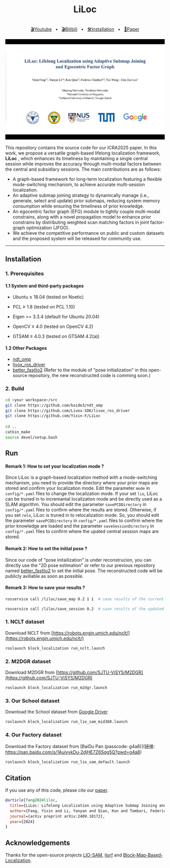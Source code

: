 <div align="center">
    <h1>LiLoc</h1>
    <br />
    <a href=https://youtu.be/Kc2azOG8TSU>🎬Youtube</a>
    <span>&nbsp;&nbsp;•&nbsp;&nbsp;</span>
    <a href=https://www.bilibili.com/video/BV1uatkeFEWL/?vd_source=7936e3be9727382a31661ae25224c8ad>🎬Bilibili</a>
    <span>&nbsp;&nbsp;•&nbsp;&nbsp;</span>
    <a href="https://github.com/Yixin-F/LiLoc/blob/main/README.md#Installation">🛠️Installation</a>
    <span>&nbsp;&nbsp;•&nbsp;&nbsp;</span>
    <a href=https://arxiv.org/abs/2409.10172>📑Paper</a>
  <br />
  <br />
</div>

<img src="doc/liloc.jpg" alt="LiLoc_cover" width="800">


This repository contains the source code for our ICRA2025 paper. In this work, we propose a versatile graph-based lifelong localization framework, <strong>LiLoc</strong> , which enhances its timeliness by maintaining a single central session while improves the accuracy through multi-modal factors between the central and subsidiary sessions. The main contributions are as follows:

- A graph-based framework for long-term localization featuring a flexible mode-switching mechanism, to achieve accurate multi-session localization.
- An adaptive submap joining strategy to dynamically manage (i.e., generate, select and update) prior submaps, reducing system memory consumption while ensuring the timeliness of prior knowledge.
- An egocentric factor graph (EFG) module to tightly couple multi-modal constrains, along with a novel propagation model to enhance  prior constrains by distributing weighted scan matching factors in joint factor-graph optimization (JFGO). 
- We achieve the competitive performance on public and custom datasets and the proposed system will be released for community use.


***
## Installation
### 1. Prerequisites
#### 1.1 System and third-party packages
- Ubuntu $\geq$ 18.04 (tested on Noetic)

- PCL $\geq$ 1.8 (tested on PCL 1.10)

- Eigen >= 3.3.4 (default for Ubuntu 20.04)

- OpenCV $\geq$ 4.0 (tested on OpenCV 4.2)

- GTSAM $\geq$ 4.0.3 (tested on GTSAM 4.2(a))

#### 1.2 Other Packages
- [ndt_omp](https://github.com/koide3/ndt_omp)
- [livox_ros_driver](https://github.com/Livox-SDK/livox_ros_driver)
- [better_fastlio2](https://github.com/Yixin-F/better_fastlio2) (Refer to the module of "pose initialization" in this open-source repository, the new reconstructed code is comming soon.)

### 2. Build
```bash
cd <your workspace>/src
git clone https://github.com/koide3/ndt_omp
git clone https://github.com/Livox-SDK/livox_ros_driver
git clone https://github.com/Yixin-F/LiLoc

cd ..
catkin_make
source devel/setup.bash
```

## Run
####  <strong>Remark 1:</strong> How to set your localization mode ?
Since LiLoc is a graph-based localization method with a mode-switching mechanism, you need to provide the directory where your prior maps are stored and confirm your localization mode.  Edit the parameter `mode` in `config/*.yaml` files to change the localization mode. If your set `lio`, LiLoc can be truned in to incremantal localization mode and be directly used as a SLAM algorithm. You should edit the parameter `savePCDDirectory` in `config/*.yaml` files to confirm where the results are stored. Otherwise, if you set `relo`, LiLoc is truned in to relocalization mode. So, you should edit the parameter `savePCDDirectory` in `config/*.yaml` files to confirm where the prior knowledge are loaded and the parameter `saveSessionDirectory` in `config/*.yaml` files to confirm where the upated central session maps are stored.

####  <strong>Remark 2:</strong> How to set the initial pose ?
Since our code of "pose initailization" is under reconstrucion, you can directly use the "2D pose estimation" or refer to our previous repository named [better_fastlio2](https://github.com/Yixin-F/better_fastlio2) to set the initial pose. The reconstructed code will be publicly aviliable as soon as possible.

####  <strong>Remark 3:</strong> How to save your results ?
```bash
rosservice call /liloc/save_map 0.2 1 1  # save results of the current session
```
```bash
rosservice call /liloc/save_session 0.2  # save results of the updated central session
```


### 1. NCLT dataset
Download NCLT from [https://robots.engin.umich.edu/nclt/](https://robots.engin.umich.edu/nclt/)
```bash
roslaunch block_localization run_nclt.launch
```

### 2. M2DGR dataset
Download M2DGR from [https://github.com/SJTU-ViSYS/M2DGR](https://github.com/SJTU-ViSYS/M2DGR)
```bash
roslaunch block_localization run_m2dgr.launch
```

### 3. Our School dataset
Download the School dataset from [Google Driver](https://drive.google.com/drive/folders/14u6axUkISU5j9CxxUYEoU7Le1qneiOvA?usp=sharing)
```bash
roslaunch block_localization run_lio_sam_mid360.launch
```

### 4. Our Factory dataset
Download the Factory dataset from [BaiDu Pan (passcode: g4a8)](链接: https://pan.baidu.com/s/1AuivykDu-2djHE7Z6Sqg5Q?pwd=g4a8)
```bash
roslaunch block_localization run_lio_sam_default.launch
```



## Citation
If you use any of this code, please cite our [paper](https://arxiv.org/abs/2409.10172).

```bibtex
@article{fang2024liloc,
  title={LiLoc: Lifelong Localization using Adaptive Submap Joining and Egocentric Factor Graph},
  author={Fang, Yixin and Li, Yanyan and Qian, Kun and Tombari, Federico and Wang, Yue and Lee, Gim Hee},
  journal={arXiv preprint arXiv:2409.10172},
  year={2024}
}
```

## Acknowledgements
Thanks for the open-source projects [LIO-SAM](https://github.com/TixiaoShan/LIO-SAM), [liorf](https://github.com/YJZLuckyBoy/liorf) and [Block-Map-Based-Localization](https://github.com/YixFeng/Block-Map-Based-Localization).


